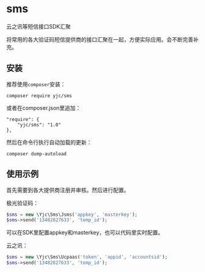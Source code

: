 # sms
云之讯等短信接口SDK汇聚

将常用的各大验证码短信提供商的接口汇聚在一起，方便实际应用。会不断完善补充。

## 安装
推荐使用`composer`安装：
```
composer require yjc/sms
```

或者在composer.json里追加：
```
"require": {
	"yjc/sms": "1.0"
},
```

然后在命令行执行自动加载的更新：
```
composer dump-autoload
```

## 使用示例
首先需要到各大提供商注册并审核。然后进行配置。

极光验证码：
``` php
$sms = new \Yjc\Sms\Jsms('appkey', 'masterkey');
$sms->send('13482827633', 'temp_id');
```
可以在SDK里配置appkey和masterkey，也可以代码里实时配置。

云之讯：
``` php
$sms = new \Yjc\Sms\Ucpaas('token', 'appid', 'accountsid');
$sms->send('13482827633', 'temp_id');
```



